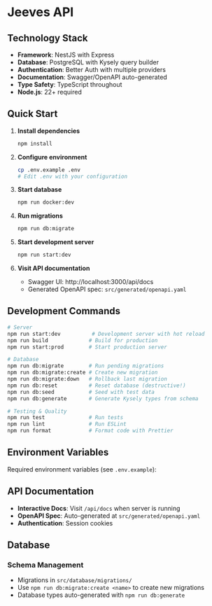 # Jeeves API

## Technology Stack

- **Framework**: NestJS with Express
- **Database**: PostgreSQL with Kysely query builder
- **Authentication**: Better Auth with multiple providers
- **Documentation**: Swagger/OpenAPI auto-generated
- **Type Safety**: TypeScript throughout
- **Node.js**: 22+ required

## Quick Start

1. **Install dependencies**

   ```bash
   npm install
   ```

2. **Configure environment**

   ```bash
   cp .env.example .env
   # Edit .env with your configuration
   ```

3. **Start database**

   ```bash
   npm run docker:dev
   ```

4. **Run migrations**

   ```bash
   npm run db:migrate
   ```

5. **Start development server**

   ```bash
   npm run start:dev
   ```

6. **Visit API documentation**
   - Swagger UI: http://localhost:3000/api/docs
   - Generated OpenAPI spec: `src/generated/openapi.yaml`

## Development Commands

```bash
# Server
npm run start:dev          # Development server with hot reload
npm run build             # Build for production
npm run start:prod        # Start production server

# Database
npm run db:migrate        # Run pending migrations
npm run db:migrate:create # Create new migration
npm run db:migrate:down   # Rollback last migration
npm run db:reset          # Reset database (destructive!)
npm run db:seed           # Seed with test data
npm run db:generate       # Generate Kysely types from schema

# Testing & Quality
npm run test              # Run tests
npm run lint              # Run ESLint
npm run format            # Format code with Prettier
```

## Environment Variables

Required environment variables (see `.env.example`):

## API Documentation

- **Interactive Docs**: Visit `/api/docs` when server is running
- **OpenAPI Spec**: Auto-generated at `src/generated/openapi.yaml`
- **Authentication**: Session cookies

## Database

### Schema Management

- Migrations in `src/database/migrations/`
- Use `npm run db:migrate:create <name>` to create new migrations
- Database types auto-generated with `npm run db:generate`
